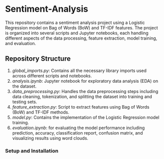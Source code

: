 # Sentiment-Analysis

This repository contains a sentiment analysis project using a Logistic Regression model on Bag of Words (BoW) and TF-IDF features. The project is organized into several scripts and Jupyter notebooks, each handling different aspects of the data processing, feature extraction, model training, and evaluation.

## Repository Structure
1. *global_imports.py*: Contains all the necessary library imports used across different scripts and notebooks.
2. *analysis.ipynb*: Jupyter notebook for exploratory data analysis (EDA) on the dataset.
3. *data_preprocessing.py*: Handles the data preprocessing steps including data cleaning, tokenization, and splitting the dataset into training and testing sets.
4. *feature_extraction.py*: Script to extract features using Bag of Words (BoW) and TF-IDF methods.
5. *model.py*: Contains the implementation of the Logistic Regression model training.
6. *evaluation.ipynb*: for evaluating the model performance including prediction, accuracy, classification report, confusion matrix, and visualizing results using word clouds.

### Setup and Installation





